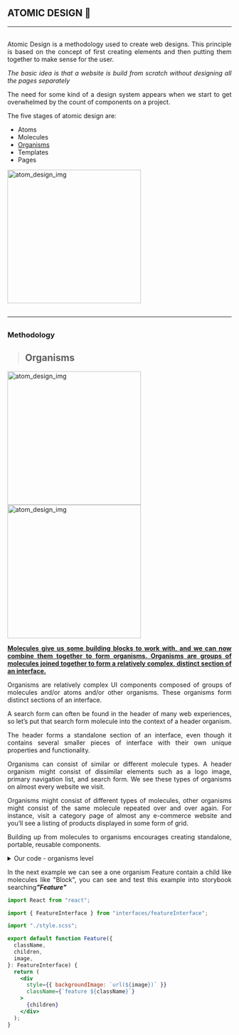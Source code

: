 ## ATOMIC DESIGN 🔬

<hr/>
<div style="text-align:justify; margin-top:30px">
<p >Atomic Design is a methodology used to create web designs. This principle is based on the concept of first creating elements and then putting them together to make sense for the user.</p>

<p> <i>The basic idea is that a website is build from scratch without designing all the pages separately</i></p>
<p>The need for some kind of a design system appears when we start to get overwhelmed by the count of components on a project.</p>

<p>
The five stages of atomic design are:
<ul>
<li>Atoms</li>
<li>Molecules</li>
<li><a href="#Organisms">Organisms</a></li>
<li>Templates</li>
<li>Pages</li>
<ul>
</p>
</div>
<div>
<img src="https://andelav4prod.wpengine.com/wp-content/uploads/2019/10/gif.gif" alt="atom_design_img" height="300px"/>
</div>
<hr style="margin-bottom:30px;margin-top:30px"/>

### Methodology

> <h2 id="Organisms">Organisms</h2>

<img src="https://atomicdesign.bradfrost.com/images/content/atomic-design-organisms.png" alt="atom_design_img" height="300px"/>

<img src="https://atomicdesign.bradfrost.com/images/content/organism-header.png" alt="atom_design_img" height="300px"/>

<div style="text-align:justify;">
<p style="text-decoration:underline;font-weight:bold">Molecules give us some building blocks to work with, and we can now combine them together to form organisms. Organisms are groups of molecules joined together to form a relatively complex, distinct section of an interface.</p>
<p>Organisms are relatively complex UI components composed of groups of molecules and/or atoms and/or other organisms. These organisms form distinct sections of an interface.
</p>
<p>
A search form can often be found in the header of many web experiences, so let’s put that search form molecule into the context of a header organism.
</p>
<div>
<p>The header forms a standalone section of an interface, even though it contains several smaller pieces of interface with their own unique properties and functionality.</p>
<p>Organisms can consist of similar or different molecule types. A header organism might consist of dissimilar elements such as a logo image, primary navigation list, and search form. We see these types of organisms on almost every website we visit.</p>

<p>
Organisms might consist of different types of molecules, other organisms might consist of the same molecule repeated over and over again. For instance, visit a category page of almost any e-commerce website and you’ll see a listing of products displayed in some form of grid.
</p>
<p>
Building up from molecules to organisms encourages creating standalone, portable, reusable components.
</p>
</div>
<details>
  <summary>Our code - organisms level</summary>
  <div>
    <ul>
    <li>onBoardingQuestionsForm</li>
    <li>paginatedFormLayout</li>
    <li>searchbar</li>
    <li>gridLayout</li>
    </ul>

  <img src="https://i.postimg.cc/bNq3Z55V/Captura-de-Pantalla-2022-11-22-a-la-s-01-14-12.png" alt="" height="400px"/>
  <img src="https://i.postimg.cc/9fwp3H40/Captura-de-Pantalla-2022-11-22-a-la-s-01-14-45.png" alt="" height="400px"/>
 
  </div>
</details>

<p style="text-align:justify">In the next example we can see a one organism Feature contain a child like molecules like "Block", you can see and test this example into storybook searching<b><i>"Feature"</i></b></p>

```jsx
import React from "react";

import { FeatureInterface } from "interfaces/featureInterface";

import "./style.scss";

export default function Feature({
  className,
  children,
  image,
}: FeatureInterface) {
  return (
    <div
      style={{ backgroundImage: `url(${image})` }}
      className={`feature ${className}`}
    >
      {children}
    </div>
  );
}
```
